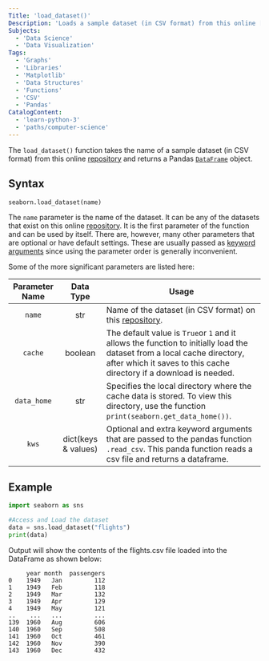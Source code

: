 ```yaml
---
Title: 'load_dataset()'
Description: 'Loads a sample dataset (in CSV format) from this online [repository](https://github.com/mwaskom/seaborn-data).'
Subjects:
  - 'Data Science'
  - 'Data Visualization'
Tags:
  - 'Graphs'
  - 'Libraries'
  - 'Matplotlib'
  - 'Data Structures'
  - 'Functions'
  - 'CSV'
  - 'Pandas'
CatalogContent:
  - 'learn-python-3'
  - 'paths/computer-science'
---
```


The `load_dataset()` function takes the name of a sample dataset (in CSV format) from this online [repository](https://github.com/mwaskom/seaborn-data) and returns a Pandas [`DataFrame`](https://www.codecademy.com/resources/docs/pandas/dataframe) object.

## Syntax

```pseudo
seaborn.load_dataset(name)
```

The `name` parameter is the name of the dataset. It can be any of the datasets that exist on this online [repository](https://github.com/mwaskom/seaborn-data). It is the first parameter of the function and can be used by itself. There are, however, many other parameters that are optional or have default settings. These are usually passed as [keyword arguments](https://www.codecademy.com/resources/docs/python/functions/arguments-parameters) since using the parameter order is generally inconvenient.

Some of the more significant parameters are listed here:

|    Parameter Name    |         Data Type          | Usage                                                                                                                                        |
| :------------------: | :------------------------: | -------------------------------------------------------------------------------------------------------------------------------------------- |
|       `name`         |            str             | Name of the dataset (in CSV format) on this [repository](https://github.com/mwaskom/seaborn-data).                                                                                                              |
|        `cache`       |            boolean         | The default value is `True`or `1` and it allows the function to initially load the dataset from a local cache directory, after which it saves to this cache directory if a download is needed. |                                                 |
|     `data_home`      |            str             | Specifies the local directory where the cache data is stored. To view this directory, use the function `print(seaborn.get_data_home())`.        |                                                                                                                             |
|       `kws`          |   dict(keys & values)      | Optional and extra keyword arguments that are passed to the pandas function `.read_csv`. This panda function reads a csv file and returns a dataframe. |                                                                                     |

## Example

```py
import seaborn as sns

#Access and Load the dataset
data = sns.load_dataset("flights")
print(data)
```

Output will show the contents of the flights.csv file loaded into the DataFrame as shown below:

```shell
     year month  passengers
0    1949   Jan         112
1    1949   Feb         118
2    1949   Mar         132
3    1949   Apr         129
4    1949   May         121
..    ...   ...         ...
139  1960   Aug         606
140  1960   Sep         508
141  1960   Oct         461
142  1960   Nov         390
143  1960   Dec         432
```
